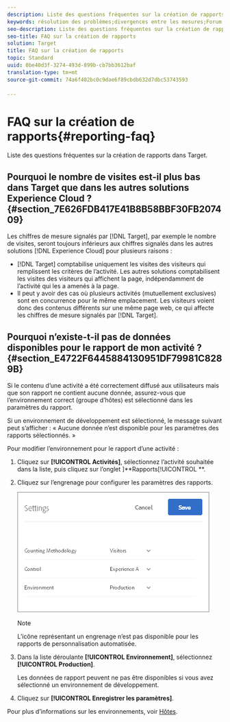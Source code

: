 ```yaml
---
description: Liste des questions fréquentes sur la création de rapports dans Target.
keywords: résolution des problèmes;divergences entre les mesures;Forum aux questions;rapports
seo-description: Liste des questions fréquentes sur la création de rapports dans Target.
seo-title: FAQ sur la création de rapports
solution: Target
title: FAQ sur la création de rapports
topic: Standard
uuid: 0be40d3f-3274-493d-899b-cb7bb3612baf
translation-type: tm+mt
source-git-commit: 74a6f402bc0c9dae6f89cbdb632d7dbc53743593

---
```



# FAQ sur la création de rapports{#reporting-faq}

Liste des questions fréquentes sur la création de rapports dans Target.

## Pourquoi le nombre de visites est-il plus bas dans Target que dans les autres solutions Experience Cloud ?{#section_7E626FDB417E41B8B58BBF30FB207409}

Les chiffres de mesure signalés par [!DNL Target], par exemple le nombre de visites, seront toujours inférieurs aux chiffres signalés dans les autres solutions [!DNL Experience Cloud] pour plusieurs raisons :

* [!DNL Target] comptabilise uniquement les visites des visiteurs qui remplissent les critères de l’activité. Les autres solutions comptabilisent les visites des visiteurs qui affichent la page, indépendamment de l’activité qui les a amenés à la page.
* Il peut y avoir des cas où plusieurs activités (mutuellement exclusives) sont en concurrence pour le même emplacement. Les visiteurs voient donc des contenus différents sur une même page web, ce qui affecte les chiffres de mesure signalés par [!DNL Target].

## Pourquoi n’existe-t-il pas de données disponibles pour le rapport de mon activité ?{#section_E4722F6445884130951DF79981C8289B}

Si le contenu d’une activité a été correctement diffusé aux utilisateurs mais que son rapport ne contient aucune donnée, assurez-vous que l’environnement correct (groupe d’hôtes) est sélectionné dans les paramètres du rapport.

Si un environnement de développement est sélectionné, le message suivant peut s’afficher : « Aucune donnée n’est disponible pour les paramètres des rapports sélectionnés. »

Pour modifier l’environnement pour le rapport d’une activité :

1. Cliquez sur **[!UICONTROL Activités]**, sélectionnez l’activité souhaitée dans la liste, puis cliquez sur l’onglet ]**Rapports[!UICONTROL **.
1. Cliquez sur l’engrenage pour configurer les paramètres des rapports.

   ![](assets/ab_settings_dialog.png)

   >[!NOTE]
   >
   >L’icône représentant un engrenage n’est pas disponible pour les rapports de personnalisation automatisée.

1. Dans la liste déroulante **[!UICONTROL Environnement]**, sélectionnez **[!UICONTROL Production]**.

   Les données de rapport peuvent ne pas être disponibles si vous avez sélectionné un environnement de développement.

1. Cliquez sur **[!UICONTROL Enregistrer les paramètres]**.

Pour plus d’informations sur les environnements, voir [Hôtes](../administrating-target/hosts.md#concept_516BB01EBFBD4449AB03940D31AEB66E).
